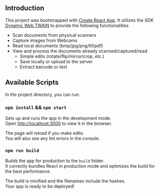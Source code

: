 ## Introduction

This project was bootstrapped with [Create React App](https://github.com/facebook/create-react-app). It utilizes the SDK [Dynamic Web TWAIN](https://www.dynamsoft.com/Products/WebTWAIN_Overview.aspx) to provide the following functionalities

* Scan documents from physical scanners
* Capture images from Webcams
* Read local documents (bmp/jpg/png/tif/pdf)
* View and process the documents already scanned/captured/read
    * Simple edits (rotate/flip/mirror/crop, etc.)
    * Save locally or upload to the server
    * Extract barcode or text

## Available Scripts

In the project directory, you can run:

### `npm install` && `npm start`

Sets up and runs the app in the development mode.<br />
Open [http://localhost:3000](http://localhost:3000) to view it in the browser.

The page will reload if you make edits.<br />
You will also see any lint errors in the console.

### `npm run build`

Builds the app for production to the `build` folder.<br />
It correctly bundles React in production mode and optimizes the build for the best performance.

The build is minified and the filenames include the hashes.<br />
Your app is ready to be deployed!

